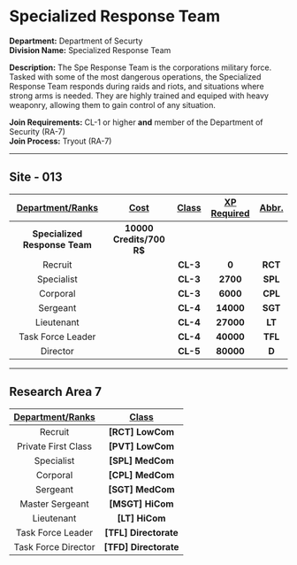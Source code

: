 # Specialized Response Team

**Department:** Department of Securty  
**Division Name:** Specialized Response Team

**Description:** The Spe Response Team is the corporations military force. Tasked with some of the most dangerous operations, the Specialized Response Team responds during raids and riots, and situations where strong arms is needed. They are highly trained and equiped with heavy weaponry, allowing them to gain control of any situation.

**Join Requirements:** CL-1 or higher **and** member of the Department of Security (RA-7)  
**Join Process:** Tryout (RA-7)

---

## Site - 013

| **<ins>Department/Ranks</ins>** | **<ins>Cost</ins>** | **<ins>Class</ins>** | **<ins>XP Required</ins>** | **<ins>Abbr.</ins>** |
|:---:|:---:|:---:|:---:|:---:|
| **Specialized Response Team** | **10000 Credits/700 R$** |  |  |  |
| Recruit |  | **CL-3** | **0** | **RCT** |
| Specialist |  | **CL-3** | **2700** | **SPL** |
| Corporal |  | **CL-3** | **6000** | **CPL** |
| Sergeant |  | **CL-4** | **14000** | **SGT** |
| Lieutenant |  | **CL-4** | **27000** | **LT** |
| Task Force Leader |  | **CL-4** | **40000** | **TFL** |
| Director |  | **CL-5** | **80000** | **D** |

---

## Research Area 7
| **<ins>Department/Ranks</ins>** | **<ins>Class</ins>** |
|:---:|:---:|
| Recruit | **[RCT] LowCom** |
| Private First Class | **[PVT] LowCom** |
| Specialist | **[SPL] MedCom** |
| Corporal | **[CPL] MedCom** |
| Sergeant | **[SGT] MedCom** |
| Master Sergeant | **[MSGT] HiCom** |
| Lieutenant | **[LT] HiCom** |
| Task Force Leader | **[TFL] Directorate** |
| Task Force Director | **[TFD] Directorate** |
